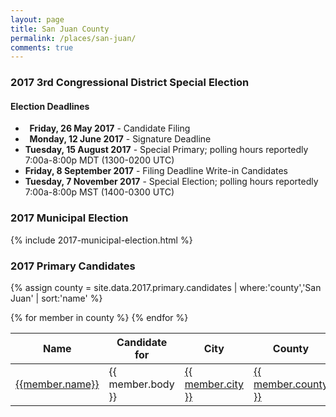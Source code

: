 ```yaml
---
layout: page
title: San Juan County
permalink: /places/san-juan/
comments: true
---
```


<!-- <section class="notice">
  <p>{{ site.data.places.utah_county.wikipedia_snippet }} (<a href="{{ site.data.places.utah_county.wikipedia_url }}"><span>Wikipedia</span></a>)</p>
</section> -->

### 2017 3rd Congressional District Special Election

<aside class="notice">
  <h4>Election Deadlines</h4>
  <ul>
    <li><strong><i class="fa fa-check-square"></i>&nbsp; Friday, 26 May 2017</strong> - Candidate Filing</li>
    <li><strong><i class="fa fa-check-square"></i>&nbsp; Monday, 12 June 2017</strong> - Signature Deadline</li>
    <li><strong>Tuesday, 15 August 2017</strong> - Special Primary; polling hours reportedly 7:00a-8:00p MDT (1300-0200 UTC)</li>
    <li><strong>Friday, 8 September 2017</strong> - Filing Deadline Write-in Candidates</li>
    <li><strong>Tuesday, 7 November 2017</strong> - Special Election; polling hours reportedly 7:00a-8:00p MST (1400-0300 UTC)</li>
  </ul>
</aside>

### 2017 Municipal Election

{% include 2017-municipal-election.html %}

### 2017 Primary Candidates
{% assign county = site.data.2017.primary.candidates | where:'county','San Juan' | sort:'name' %}
<table>
<thead>
  <th>Name</th>
  <th>Candidate for</th>
  <th>City</th>
  <th>County</th>
</thead>
<tbody>
{% for member in county  %}
  <tr>
    <td><a href="../../people/{{member.id}}">{{member.name}}</a></td>
    <td>{{ member.body }}</td>
    <td><a href="../../places/{{ member.county | downcase | replace: ' ','-' }}/{{ member.city | downcase | replace: ' ','-' }}">{{ member.city }}</a></td>
    <td><a href="../../places/{{ member.county | downcase | replace: ' ','-' }}">{{ member.county }}</a></td>
  </tr>
{% endfor %}
</tbody>
</table>